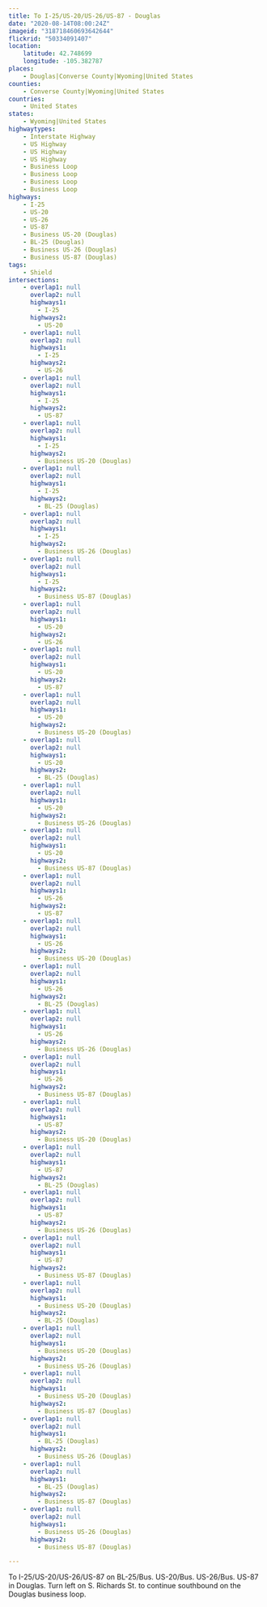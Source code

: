```yaml
---
title: To I-25/US-20/US-26/US-87 - Douglas
date: "2020-08-14T08:00:24Z"
imageid: "318718460693642644"
flickrid: "50334091407"
location:
    latitude: 42.748699
    longitude: -105.382787
places:
    - Douglas|Converse County|Wyoming|United States
counties:
    - Converse County|Wyoming|United States
countries:
    - United States
states:
    - Wyoming|United States
highwaytypes:
    - Interstate Highway
    - US Highway
    - US Highway
    - US Highway
    - Business Loop
    - Business Loop
    - Business Loop
    - Business Loop
highways:
    - I-25
    - US-20
    - US-26
    - US-87
    - Business US-20 (Douglas)
    - BL-25 (Douglas)
    - Business US-26 (Douglas)
    - Business US-87 (Douglas)
tags:
    - Shield
intersections:
    - overlap1: null
      overlap2: null
      highways1:
        - I-25
      highways2:
        - US-20
    - overlap1: null
      overlap2: null
      highways1:
        - I-25
      highways2:
        - US-26
    - overlap1: null
      overlap2: null
      highways1:
        - I-25
      highways2:
        - US-87
    - overlap1: null
      overlap2: null
      highways1:
        - I-25
      highways2:
        - Business US-20 (Douglas)
    - overlap1: null
      overlap2: null
      highways1:
        - I-25
      highways2:
        - BL-25 (Douglas)
    - overlap1: null
      overlap2: null
      highways1:
        - I-25
      highways2:
        - Business US-26 (Douglas)
    - overlap1: null
      overlap2: null
      highways1:
        - I-25
      highways2:
        - Business US-87 (Douglas)
    - overlap1: null
      overlap2: null
      highways1:
        - US-20
      highways2:
        - US-26
    - overlap1: null
      overlap2: null
      highways1:
        - US-20
      highways2:
        - US-87
    - overlap1: null
      overlap2: null
      highways1:
        - US-20
      highways2:
        - Business US-20 (Douglas)
    - overlap1: null
      overlap2: null
      highways1:
        - US-20
      highways2:
        - BL-25 (Douglas)
    - overlap1: null
      overlap2: null
      highways1:
        - US-20
      highways2:
        - Business US-26 (Douglas)
    - overlap1: null
      overlap2: null
      highways1:
        - US-20
      highways2:
        - Business US-87 (Douglas)
    - overlap1: null
      overlap2: null
      highways1:
        - US-26
      highways2:
        - US-87
    - overlap1: null
      overlap2: null
      highways1:
        - US-26
      highways2:
        - Business US-20 (Douglas)
    - overlap1: null
      overlap2: null
      highways1:
        - US-26
      highways2:
        - BL-25 (Douglas)
    - overlap1: null
      overlap2: null
      highways1:
        - US-26
      highways2:
        - Business US-26 (Douglas)
    - overlap1: null
      overlap2: null
      highways1:
        - US-26
      highways2:
        - Business US-87 (Douglas)
    - overlap1: null
      overlap2: null
      highways1:
        - US-87
      highways2:
        - Business US-20 (Douglas)
    - overlap1: null
      overlap2: null
      highways1:
        - US-87
      highways2:
        - BL-25 (Douglas)
    - overlap1: null
      overlap2: null
      highways1:
        - US-87
      highways2:
        - Business US-26 (Douglas)
    - overlap1: null
      overlap2: null
      highways1:
        - US-87
      highways2:
        - Business US-87 (Douglas)
    - overlap1: null
      overlap2: null
      highways1:
        - Business US-20 (Douglas)
      highways2:
        - BL-25 (Douglas)
    - overlap1: null
      overlap2: null
      highways1:
        - Business US-20 (Douglas)
      highways2:
        - Business US-26 (Douglas)
    - overlap1: null
      overlap2: null
      highways1:
        - Business US-20 (Douglas)
      highways2:
        - Business US-87 (Douglas)
    - overlap1: null
      overlap2: null
      highways1:
        - BL-25 (Douglas)
      highways2:
        - Business US-26 (Douglas)
    - overlap1: null
      overlap2: null
      highways1:
        - BL-25 (Douglas)
      highways2:
        - Business US-87 (Douglas)
    - overlap1: null
      overlap2: null
      highways1:
        - Business US-26 (Douglas)
      highways2:
        - Business US-87 (Douglas)

---
```

To I-25/US-20/US-26/US-87 on BL-25/Bus. US-20/Bus. US-26/Bus. US-87 in Douglas.  Turn left on S. Richards St. to continue southbound on the Douglas business loop. 